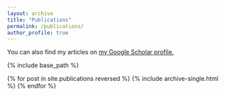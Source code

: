 ```yaml
---
layout: archive
title: "Publications"
permalink: /publications/
author_profile: true
---
```

  You can also find my articles on <u><a href="{{https://scholar.google.be/citations?user=gOxpHoAAAAAJ&hl=nl&oi=ao}}">my Google Scholar profile</a>.</u>

{% include base_path %}

{% for post in site.publications reversed %}
  {% include archive-single.html %}
{% endfor %}

